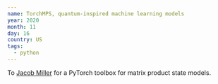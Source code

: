 ```yaml
---
name: TorchMPS, quantum-inspired machine learning models
year: 2020
month: 11
day: 16
country: US
tags:
  - python
---
```

To [Jacob Miller](http://jemisjoky.com/) for a PyTorch toolbox for matrix product state models.
